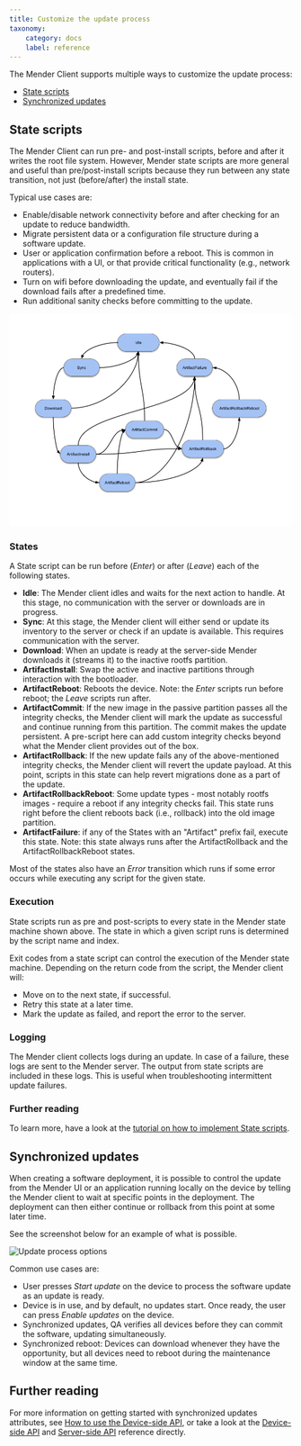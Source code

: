 ```yaml
---
title: Customize the update process
taxonomy:
    category: docs
    label: reference
---
```


The Mender Client supports multiple ways to customize the update process:

* [State scripts](#state-scripts)
* [Synchronized updates](#synchronized-updates)

## State scripts

The Mender Client can run pre- and post-install scripts, before
and after it writes the root file system. However, Mender state scripts are more
general and useful than pre/post-install scripts because they run between
any state transition, not just (before/after) the install state.

Typical use cases are:

* Enable/disable network connectivity before and after checking for an update to reduce bandwidth.
* Migrate persistent data or a configuration file structure during a software update.
* User or application confirmation before a reboot. This is common in applications with a UI, or that provide critical functionality (e.g., network routers).
* Turn on wifi before downloading the update, and eventually fail if the download fails after a predefined time.
* Run additional sanity checks before committing to the update.

<!-- Source is at: https://docs.google.com/drawings/d/1UUjfflMJIp-tTPmvRuIhfUVbRecH70S1oF9UW-Rl3lI/edit -->
![Mender state machine diagram](mender-state-machine.png)

### States

A State script can be run before (*Enter*) or after (*Leave*) each of the following states.

* **Idle**: The Mender client idles and waits for the next action to handle. At this stage, no communication with the server or downloads are in progress.
* **Sync**: At this stage, the Mender client will either send or update its inventory to the server or check if an update is available. This requires communication with the server.
* **Download**: When an update is ready at the server-side Mender downloads it (streams it) to the inactive rootfs partition.
* **ArtifactInstall**: Swap the active and inactive partitions through interaction with the bootloader.
* **ArtifactReboot**: Reboots the device. Note: the _Enter_ scripts run before reboot; the _Leave_ scripts run after.
* **ArtifactCommit**: If the new image in the passive partition passes all the integrity checks, the Mender client will mark the update as successful and continue running from this partition. The commit makes the update persistent. A pre-script here can add custom integrity checks beyond what the Mender client provides out of the box.
* **ArtifactRollback**: If the new update fails any of the above-mentioned integrity checks, the Mender client will revert the update payload. At this point, scripts in this state can help revert migrations done as a part of the update.
* **ArtifactRollbackReboot**: Some update types - most notably rootfs images - require a reboot if any integrity checks fail. This state runs right before the client reboots back (i.e., rollback) into the old image partition.
* **ArtifactFailure**: if any of the States with an "Artifact" prefix fail, execute this state. Note: this state always runs after the ArtifactRollback and the ArtifactRollbackReboot states.

Most of the states also have an _Error_ transition which runs if some error
occurs while executing any script for the given state.

### Execution

State scripts run as pre and post-scripts to every state in the Mender
state machine shown above. The state in which a given script runs is
determined by the script name and index.

Exit codes from a state script can control the execution of the Mender state
machine. Depending on the return code from the script, the Mender client will:

* Move on to the next state, if successful.
* Retry this state at a later time.
* Mark the update as failed, and report the error to the server.

### Logging

The Mender client collects logs during an update. In case of a failure, these
logs are sent to the Mender server. The output from state scripts are included
in these logs. This is useful when troubleshooting intermittent update failures.

### Further reading

To learn more, have a look at the [tutorial on how to implement State
scripts](../../06.Artifact-creation/04.State-scripts/docs.md).

## Synchronized updates

When creating a software deployment, it is possible to control the update from
the Mender UI or an application running locally on the device by telling the
Mender client to wait at specific points in the deployment. The deployment
can then either continue or rollback from this point at some later time.

See the screenshot below for an example of what is possible.

![Update process options](update-process-options.jpg)

Common use cases are:

* User presses *Start update* on the device to process the software update as an
  update is ready.
* Device is in use, and by default, no updates start. Once ready, the user can
  press *Enable updates* on the device.
* Synchronized updates, QA verifies all devices before they can commit the software,
  updating simultaneously.
* Synchronized reboot: Devices can download whenever they have the opportunity,
  but all devices need to reboot during the maintenance window at the same time.

## Further reading

For more information on getting started with synchronized updates attributes, see
[How to use the Device-side API](../../03.Client-installation/06.Use-the-device-side-api),
or take a look at the [Device-side API](../../201.Device-side-API) and
[Server-side API](../../200.Server-side-API) reference directly.
